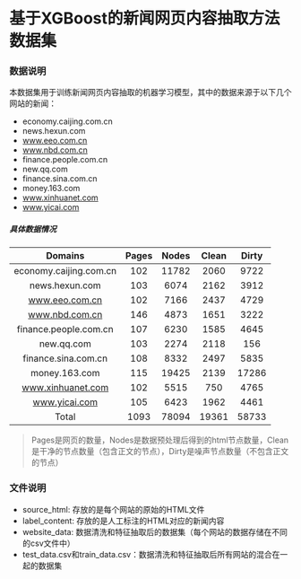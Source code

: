 # 基于XGBoost的新闻网页内容抽取方法数据集

### 数据说明
本数据集用于训练新闻网页内容抽取的机器学习模型，其中的数据来源于以下几个网站的新闻：
- economy.caijing.com.cn
- news.hexun.com
- www.eeo.com.cn
- www.nbd.com.cn
- finance.people.com.cn
- new.qq.com
- finance.sina.com.cn
- money.163.com
- www.xinhuanet.com
- www.yicai.com

##### 具体数据情况

| Domains |Pages| Nodes|Clean|Dirty|
| :---: | :---: | :---: | :---: | :---: |
| economy.caijing.com.cn | 102|11782|2060|9722|
|news.hexun.com|103|6074|2162|3912|
|www.eeo.com.cn|102|7166|2437|4729|
|www.nbd.com.cn|146|4873|1651|3222|
|finance.people.com.cn|107|6230|1585|4645|
|new.qq.com|103|2274|2118|156|
|finance.sina.com.cn|108|8332|2497|5835|
|money.163.com|115|19425|2139|17286|
|www.xinhuanet.com|102|5515|750|4765|
|www.yicai.com|105|6423|1962|4461|
|Total|1093|78094|19361|58733|

> Pages是网页的数量，Nodes是数据预处理后得到的html节点数量，Clean是干净的节点数量（包含正文的节点），Dirty是噪声节点数量（不包含正文的节点） 

### 文件说明
- source_html: 存放的是每个网站的原始的HTML文件
- label_content: 存放的是人工标注的HTML对应的新闻内容
- website_data: 数据清洗和特征抽取后的数据集（每个网站的数据存储在不同的csv文件中）
- test_data.csv和train_data.csv：数据清洗和特征抽取后所有网站的混合在一起的数据集



